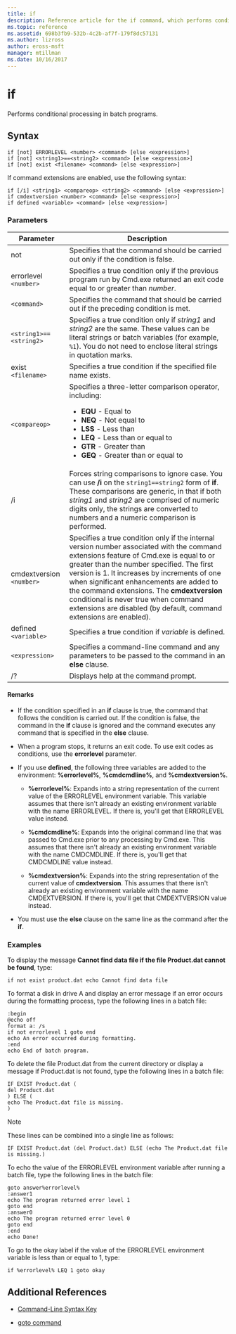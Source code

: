 ```yaml
---
title: if
description: Reference article for the if command, which performs conditional processing in batch programs.
ms.topic: reference
ms.assetid: 698b3fb9-532b-4c2b-af7f-179f8dc57131
ms.author: lizross
author: eross-msft
manager: mtillman
ms.date: 10/16/2017
---
```


# if

Performs conditional processing in batch programs.

## Syntax

```
if [not] ERRORLEVEL <number> <command> [else <expression>]
if [not] <string1>==<string2> <command> [else <expression>]
if [not] exist <filename> <command> [else <expression>]
```

If command extensions are enabled, use the following syntax:

```
if [/i] <string1> <compareop> <string2> <command> [else <expression>]
if cmdextversion <number> <command> [else <expression>]
if defined <variable> <command> [else <expression>]
```

### Parameters

| Parameter | Description |
| --------- |------------ |
| not | Specifies that the command should be carried out only if the condition is false. |
| errorlevel `<number>` | Specifies a true condition only if the previous program run by Cmd.exe returned an exit code equal to or greater than *number*. |
| `<command>` | Specifies the command that should be carried out if the preceding condition is met. |
| `<string1>==<string2>` | Specifies a true condition only if *string1* and *string2* are the same. These values can be literal strings or batch variables (for example, `%1`). You do not need to enclose literal strings in quotation marks. |
| exist `<filename>` | Specifies a true condition if the specified file name exists. |
| `<compareop>` | Specifies a three-letter comparison operator, including:<ul><li>**EQU** - Equal to</li><li>**NEQ** - Not equal to</li><li>**LSS** - Less than</li><li>**LEQ** - Less than or equal to</li><li>**GTR** - Greater than</li><li>**GEQ** - Greater than or equal to</li></ul> |
| /i | Forces string comparisons to ignore case. You can use **/i** on the `string1==string2` form of **if**. These comparisons are generic, in that if both *string1* and *string2* are comprised of numeric digits only, the strings are converted to numbers and a numeric comparison is performed. |
| cmdextversion `<number>` | Specifies a true condition only if the internal version number associated with the command extensions feature of Cmd.exe is equal to or greater than the number specified. The first version is 1. It increases by increments of one when significant enhancements are added to the command extensions. The **cmdextversion** conditional is never true when command extensions are disabled (by default, command extensions are enabled). |
| defined `<variable>` | Specifies a true condition if *variable* is defined. |
| `<expression>` | Specifies a command-line command and any parameters to be passed to the command in an **else** clause. |
| /? | Displays help at the command prompt. |

#### Remarks

- If the condition specified in an **if** clause is true, the command that follows the condition is carried out. If the condition is false, the command in the **if** clause is ignored and the command executes any command that is specified in the **else** clause.

- When a program stops, it returns an exit code. To use exit codes as conditions, use the **errorlevel** parameter.

- If you use **defined**, the following three variables are added to the environment: **%errorlevel%**, **%cmdcmdline%**, and **%cmdextversion%**.

  - **%errorlevel%**: Expands into a string representation of the current value of the ERRORLEVEL environment variable. This variable assumes that there isn't already an existing environment variable with the name ERRORLEVEL. If there is, you'll get that ERRORLEVEL value instead.

  - **%cmdcmdline%**: Expands into the original command line that was passed to Cmd.exe prior to any processing by Cmd.exe. This assumes that there isn't already an existing environment variable with the name CMDCMDLINE. If there is, you'll get that CMDCMDLINE value instead.

  - **%cmdextversion%**: Expands into the string representation of the current value of **cmdextversion**. This assumes that there isn't already an existing environment variable with the name CMDEXTVERSION. If there is, you'll get that CMDEXTVERSION value instead.

- You must use the **else** clause on the same line as the command after the **if**.

### Examples

To display the message **Cannot find data file if the file Product.dat cannot be found**, type:

```
if not exist product.dat echo Cannot find data file
```

To format a disk in drive A and display an error message if an error occurs during the formatting process, type the following lines in a batch file:

```
:begin
@echo off
format a: /s
if not errorlevel 1 goto end
echo An error occurred during formatting.
:end
echo End of batch program.
```

To delete the file Product.dat from the current directory or display a message if Product.dat is not found, type the following lines in a batch file:

```
IF EXIST Product.dat (
del Product.dat
) ELSE (
echo The Product.dat file is missing.
)
```

> [!NOTE]
> These lines can be combined into a single line as follows:
> ```
> IF EXIST Product.dat (del Product.dat) ELSE (echo The Product.dat file is missing.)
> ```

To echo the value of the ERRORLEVEL environment variable after running a batch file, type the following lines in the batch file:

```
goto answer%errorlevel%
:answer1
echo The program returned error level 1
goto end
:answer0
echo The program returned error level 0
goto end
:end
echo Done!
```

To go to the okay label if the value of the ERRORLEVEL environment variable is less than or equal to 1, type:

```
if %errorlevel% LEQ 1 goto okay
```

## Additional References

- [Command-Line Syntax Key](command-line-syntax-key.md)

- [goto command](goto.md)
